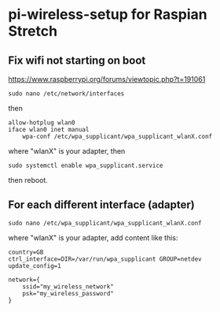 # pi-wireless-setup for Raspian Stretch

## Fix wifi not starting on boot
https://www.raspberrypi.org/forums/viewtopic.php?t=191061

```
sudo nano /etc/network/interfaces
```
then
```
allow-hotplug wlan0
iface wlan0 inet manual
    wpa-conf /etc/wpa_supplicant/wpa_supplicant_wlanX.conf
```
where "wlanX" is your adapter, then
```
sudo systemctl enable wpa_supplicant.service
```
then reboot.

## For each different interface (adapter)

``` 
sudo nano /etc/wpa_supplicant/wpa_supplicant_wlanX.conf
```
where "wlanX" is your adapter, add content like this:
```
country=GB
ctrl_interface=DIR=/var/run/wpa_supplicant GROUP=netdev
update_config=1

network={
    ssid="my_wireless_network"
    psk="my_wireless_password"
}
```


